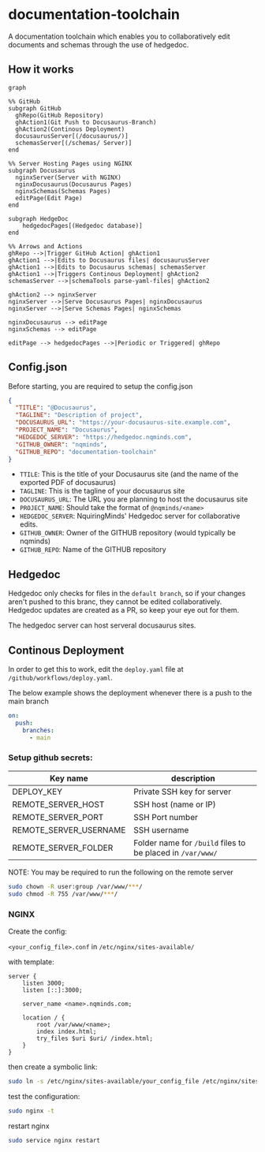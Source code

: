 # documentation-toolchain
A documentation toolchain which enables you to collaboratively edit documents and schemas through the use of hedgedoc.

## How it works

```mermaid
graph

%% GitHub
subgraph GitHub
  ghRepo(GitHub Repository)
  ghAction1(Git Push to Docusaurus-Branch)
  ghAction2(Continous Deployment)
  docusaurusServer[(/docusaurus/)]
  schemasServer[(/schemas/ Server)]
end

%% Server Hosting Pages using NGINX
subgraph Docusaurus
  nginxServer(Server with NGINX)
  nginxDocusaurus(Docusaurus Pages)
  nginxSchemas(Schemas Pages)
  editPage(Edit Page)
end

subgraph HedgeDoc
    hedgedocPages[(Hedgedoc database)]
end

%% Arrows and Actions
ghRepo -->|Trigger GitHub Action| ghAction1
ghAction1 -->|Edits to Docusaurus files| docusaurusServer
ghAction1 -->|Edits to Docusaurus schemas| schemasServer
ghAction1 -->|Triggers Continous Deployment| ghAction2
schemasServer -->|schemaTools parse-yaml-files| ghAction2

ghAction2 --> nginxServer
nginxServer -->|Serve Docusaurus Pages| nginxDocusaurus
nginxServer -->|Serve Schemas Pages| nginxSchemas

nginxDocusaurus --> editPage
nginxSchemas --> editPage

editPage --> hedgedocPages -->|Periodic or Triggered| ghRepo

```

## Config.json

Before starting, you are required to setup the config.json
```json
{
  "TITLE": "@Docusaurus",
  "TAGLINE": "Description of project",
  "DOCUSAURUS_URL": "https://your-docusaurus-site.example.com",
  "PROJECT_NAME": "Docusaurus",
  "HEDGEDOC_SERVER": "https://hedgedoc.nqminds.com",
  "GITHUB_OWNER": "nqminds",
  "GITHUB_REPO": "documentation-toolchain"
}
```

- `TTILE`: This is the title of your Docusaurus site (and the name of the exported PDF of docusaurus)
- `TAGLINE`: This is the tagline of your docusaurus site
- `DOCUSAURUS_URL`: The URL you are planning to host the docusaurus site
- `PROJECT_NAME`: Should take the format of `@nqminds/<name>`
- `HEDGEDOC_SERVER`: NquiringMinds' Hedgedoc server for collaborative edits.
- `GITHUB_OWNER`: Owner of the GITHUB repository (would typically be nqminds)
- `GITHUB_REPO`: Name of the GITHUB repository

## Hedgedoc

Hedgedoc only checks for files in the `default branch`, so if your changes aren't pushed to this branc, they cannot be edited collaboratively.
Hedgedoc updates are created as a PR, so keep your eye out for them.

The hedgedoc server can host serveral docusaurus sites. 


## Continous Deployment

In order to get this to work, edit the `deploy.yaml` file at `/github/workflows/deploy.yaml`.

The below example shows the deployment whenever there is a push to the main branch
```yaml
on:
  push:
    branches:
      - main
```
### Setup github secrets:

| Key name               | description                                                |
| ---------------------- | ---------------------------------------------------------- |
| DEPLOY_KEY             | Private SSH  key for server                                |
| REMOTE_SERVER_HOST     | SSH host (name or IP)                                      |
| REMOTE_SERVER_PORT     | SSH Port number                                            |
| REMOTE_SERVER_USERNAME | SSH username                                               |
| REMOTE_SERVER_FOLDER   | Folder name for `/build` files to be placed in `/var/www/` |


NOTE: You may be required to run the following on the remote server

```bash
sudo chown -R user:group /var/www/***/
sudo chmod -R 755 /var/www/***/

```

### NGINX

Create the config:

`<your_config_file>.conf` in `/etc/nginx/sites-available/`

with template:
```nginx
server {
    listen 3000;
    listen [::]:3000;

    server_name <name>.nqminds.com;

    location / {
        root /var/www/<name>;
        index index.html;
        try_files $uri $uri/ /index.html;
    }
}
```

then create a symbolic link:
```bash
sudo ln -s /etc/nginx/sites-available/your_config_file /etc/nginx/sites-enabled/
```

test the configuration:
```bash
sudo nginx -t
```

restart nginx
```bash
sudo service nginx restart
```

